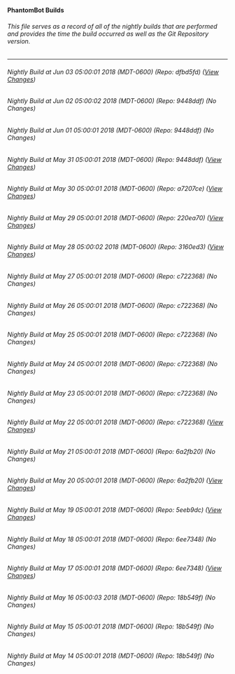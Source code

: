 **PhantomBot Builds**

###### This file serves as a record of all of the nightly builds that are performed and provides the time the build occurred as well as the Git Repository version.
-------------------------------------------------------------------------------------------------------------
###### Nightly Build at Jun 03 05:00:01 2018 (MDT-0600) (Repo: dfbd5fd) ([View Changes](https://github.com/PhantomBot/PhantomBot/compare/9448ddf...dfbd5fd))
###### Nightly Build at Jun 02 05:00:02 2018 (MDT-0600) (Repo: 9448ddf) (No Changes)
###### Nightly Build at Jun 01 05:00:01 2018 (MDT-0600) (Repo: 9448ddf) (No Changes)
###### Nightly Build at May 31 05:00:01 2018 (MDT-0600) (Repo: 9448ddf) ([View Changes](https://github.com/PhantomBot/PhantomBot/compare/a7207ce...9448ddf))
###### Nightly Build at May 30 05:00:01 2018 (MDT-0600) (Repo: a7207ce) ([View Changes](https://github.com/PhantomBot/PhantomBot/compare/220ea70...a7207ce))
###### Nightly Build at May 29 05:00:01 2018 (MDT-0600) (Repo: 220ea70) ([View Changes](https://github.com/PhantomBot/PhantomBot/compare/3160ed3...220ea70))
###### Nightly Build at May 28 05:00:02 2018 (MDT-0600) (Repo: 3160ed3) ([View Changes](https://github.com/PhantomBot/PhantomBot/compare/c722368...3160ed3))
###### Nightly Build at May 27 05:00:01 2018 (MDT-0600) (Repo: c722368) (No Changes)
###### Nightly Build at May 26 05:00:01 2018 (MDT-0600) (Repo: c722368) (No Changes)
###### Nightly Build at May 25 05:00:01 2018 (MDT-0600) (Repo: c722368) (No Changes)
###### Nightly Build at May 24 05:00:01 2018 (MDT-0600) (Repo: c722368) (No Changes)
###### Nightly Build at May 23 05:00:01 2018 (MDT-0600) (Repo: c722368) (No Changes)
###### Nightly Build at May 22 05:00:01 2018 (MDT-0600) (Repo: c722368) ([View Changes](https://github.com/PhantomBot/PhantomBot/compare/6a2fb20...c722368))
###### Nightly Build at May 21 05:00:01 2018 (MDT-0600) (Repo: 6a2fb20) (No Changes)
###### Nightly Build at May 20 05:00:01 2018 (MDT-0600) (Repo: 6a2fb20) ([View Changes](https://github.com/PhantomBot/PhantomBot/compare/5eeb9dc...6a2fb20))
###### Nightly Build at May 19 05:00:01 2018 (MDT-0600) (Repo: 5eeb9dc) ([View Changes](https://github.com/PhantomBot/PhantomBot/compare/6ee7348...5eeb9dc))
###### Nightly Build at May 18 05:00:01 2018 (MDT-0600) (Repo: 6ee7348) (No Changes)
###### Nightly Build at May 17 05:00:01 2018 (MDT-0600) (Repo: 6ee7348) ([View Changes](https://github.com/PhantomBot/PhantomBot/compare/18b549f...6ee7348))
###### Nightly Build at May 16 05:00:03 2018 (MDT-0600) (Repo: 18b549f) (No Changes)
###### Nightly Build at May 15 05:00:01 2018 (MDT-0600) (Repo: 18b549f) (No Changes)
###### Nightly Build at May 14 05:00:01 2018 (MDT-0600) (Repo: 18b549f) (No Changes)
